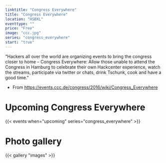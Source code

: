 ```yaml
---
linktitle: "Congress Everywhere"
title: "Congress Everywhere"
location: "HSBXL"
eventtype: ""
price: "Free"
image: "ccc.jpg"
series: "congress_everywhere"
start: "true"
---
```


"Hackers all over the world are organizing events to bring the congress closer to home – Congress Everywhere: Allow those unable to attend the Congress in Hamburg to celebrate their own Hackcenter experience, watch the streams, participate via twitter or chats, drink Tschunk, cook and have a good time."  
- From https://events.ccc.de/congress/2016/wiki/Congress_Everywhere

# Upcoming Congress Everywhere
{{< events when="upcoming" series="congress_everywhere" >}}


# Photo gallery
{{< gallery "images" >}}